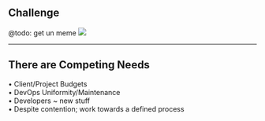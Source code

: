 Challenge
---------

@todo: get un meme
<img class="side-by-side-img" src="lando-space.jpg" />

----

There are Competing Needs
-------------------------

<div class="fragment fade-in text-left bullet">
  &bull; Client/Project Budgets
</div>

<div class="fragment fade-in text-left bullet">
  &bull; DevOps Uniformity/Maintenance
</div>

<div class="fragment fade-in text-left bullet">
  &bull; Developers ~ new stuff
</div>

<div class="fragment fade-in text-left bullet">
  &bull; Despite contention; work towards a defined process
</div>
